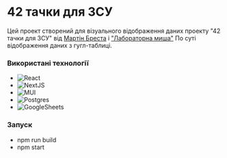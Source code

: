 # 42 тачки для ЗСУ

Цей проект створений для візуального відображення даних проекту "42 тачки для ЗСУ" від [Мартін Бреста](https://t.me/martin_brest_pehota)  і ["Лабораторна миша"](https://t.me/mouselab)
По суті відображення даних з гугл-таблиці.
### Використані технології
* ![React](https://img.shields.io/badge/react-%2320232a.svg?style=for-the-badge&logo=react&logoColor=%2361DAFB)
* ![NextJS](https://img.shields.io/badge/next.js-000000?style=for-the-badge&logo=nextdotjs&logoColor=white)
* ![MUI](https://img.shields.io/badge/Material%20UI-007FFF?style=for-the-badge&logo=mui&logoColor=white)
* ![Postgres](https://img.shields.io/badge/postgres-%23316192.svg?style=for-the-badge&logo=postgresql&logoColor=white)
* ![GoogleSheets](https://img.shields.io/badge/Google%20Sheets-34A853?style=for-the-badge&logo=google-sheets&logoColor=white)

### Запуск
* npm run build
* npm start
